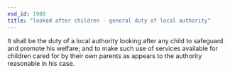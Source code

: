 ```yaml
---
esd_id: 1988
title: "looked after children - general duty of local authority"
---
```


It shall be the duty of a local authority looking after any child to safeguard and promote his welfare; and to make such use of services available for children cared for by their own parents as appears to the authority reasonable in his case.

